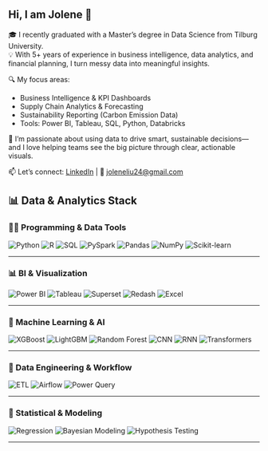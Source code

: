 ## Hi, I am Jolene 👋

<!--
**JoleneLIU24/JoleneLIU24** is a ✨ _special_ ✨ repository because its `README.md` (this file) appears on your GitHub profile.

Here are some ideas to get you started:

- 🔭 I’m currently working on ...
- 🌱 I’m currently learning ...
- 👯 I’m looking to collaborate on ...
- 🤔 I’m looking for help with ...
- 💬 Ask me about ...
- 📫 How to reach me: ...
- 😄 Pronouns: ...
- ⚡ Fun fact: ...
-->


🎓 I recently graduated with a Master’s degree in Data Science from Tilburg University.  
💡 With 5+ years of experience in business intelligence, data analytics, and financial planning, I turn messy data into meaningful insights.

🔍 My focus areas:
- Business Intelligence & KPI Dashboards
- Supply Chain Analytics & Forecasting
- Sustainability Reporting (Carbon Emission Data)
- Tools: Power BI, Tableau, SQL, Python, Databricks

🌱 I’m passionate about using data to drive smart, sustainable decisions—and I love helping teams see the big picture through clear, actionable visuals.

📫 Let’s connect: [LinkedIn](https://www.linkedin.com/in/joleneliu24/) | 📧 joleneliu24@gmail.com




## 📊 Data & Analytics Stack

### 👩‍💻 Programming & Data Tools
![Python](https://img.shields.io/badge/-Python-3776AB?style=flat&logo=python&logoColor=white)
![R](https://img.shields.io/badge/-R-276DC3?style=flat&logo=r&logoColor=white)
![SQL](https://img.shields.io/badge/-SQL-4479A1?style=flat&logo=mysql&logoColor=white)
![PySpark](https://img.shields.io/badge/-PySpark-E34A86?style=flat&logo=apache-spark&logoColor=white)
![Pandas](https://img.shields.io/badge/-Pandas-150458?style=flat&logo=pandas)
![NumPy](https://img.shields.io/badge/-NumPy-013243?style=flat&logo=numpy)
![Scikit-learn](https://img.shields.io/badge/-Scikit%20Learn-F7931E?style=flat&logo=scikitlearn&logoColor=white)

---

### 📊 BI & Visualization
![Power BI](https://img.shields.io/badge/-Power%20BI-F2C811?style=flat&logo=powerbi&logoColor=black)
![Tableau](https://img.shields.io/badge/-Tableau-E97627?style=flat&logo=tableau&logoColor=white)
![Superset](https://img.shields.io/badge/-Apache%20Superset-3A3A3A?style=flat)
![Redash](https://img.shields.io/badge/-Redash-E74C3C?style=flat&logoColor=white)
![Excel](https://img.shields.io/badge/-Excel-217346?style=flat&logo=microsoft-excel&logoColor=white)

---

### 🧠 Machine Learning & AI
![XGBoost](https://img.shields.io/badge/-XGBoost-DD1B16?style=flat)
![LightGBM](https://img.shields.io/badge/-LightGBM-2C2C2C?style=flat)
![Random Forest](https://img.shields.io/badge/-Random%20Forest-228B22?style=flat)
![CNN](https://img.shields.io/badge/-CNN-FF69B4?style=flat)
![RNN](https://img.shields.io/badge/-RNN-8A2BE2?style=flat)
![Transformers](https://img.shields.io/badge/-Transformers-FDA50F?style=flat)

---

### 🔧 Data Engineering & Workflow
![ETL](https://img.shields.io/badge/-ETL-6C757D?style=flat)
![Airflow](https://img.shields.io/badge/-Apache%20Airflow-017CEE?style=flat&logo=apacheairflow&logoColor=white)
![Power Query](https://img.shields.io/badge/-Power%20Query-4BACC6?style=flat)

---

### 📐 Statistical & Modeling
![Regression](https://img.shields.io/badge/-Regression%20Analysis-0E76A8?style=flat)
![Bayesian Modeling](https://img.shields.io/badge/-Bayesian%20Modeling-2F4F4F?style=flat)
![Hypothesis Testing](https://img.shields.io/badge/-Hypothesis%20Testing-4682B4?style=flat)

---

